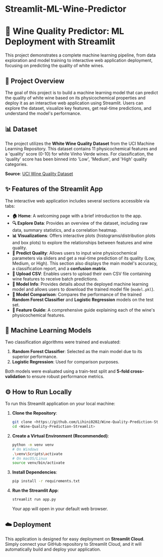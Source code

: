 # Streamlit-ML-Wine-Predictor
# 🍇 Wine Quality Predictor: ML Deployment with Streamlit

This project demonstrates a complete machine learning pipeline, from data exploration and model training to interactive web application deployment, focusing on predicting the quality of white wines.

## 🚀 Project Overview

The goal of this project is to build a machine learning model that can predict the quality of white wine based on its physicochemical properties and deploy it as an interactive web application using Streamlit. Users can explore the dataset, visualize key features, get real-time predictions, and understand the model's performance.

## 📊 Dataset

The project utilizes the **White Wine Quality Dataset** from the UCI Machine Learning Repository. This dataset contains 11 physicochemical features and a 'quality' score (0-10) for white Vinho Verde wines. For classification, the 'quality' score has been binned into 'Low', 'Medium', and 'High' quality categories.

**Source**: [UCI Wine Quality Dataset](https://archive.ics.uci.edu/ml/datasets/Wine+Quality)

## ✨ Features of the Streamlit App

The interactive web application includes several sections accessible via tabs:

* **🏠 Home**: A welcoming page with a brief introduction to the app.
* **🔍 Explore Data**: Provides an overview of the dataset, including raw data, summary statistics, and a correlation heatmap.
* **📊 Visualizations**: Offers interactive plots (histograms/distribution plots and box plots) to explore the relationships between features and wine quality.
* **🎯 Predict Quality**: Allows users to input wine physicochemical parameters via sliders and get a real-time prediction of its quality (Low, Medium, or High). This section also displays the main model's accuracy, a classification report, and a **confusion matrix**.
* **📁 Upload CSV**: Enables users to upload their own CSV file containing wine features to receive batch predictions.
* **📂 Model Info**: Provides details about the deployed machine learning model and allows users to download the trained model file (`model.pkl`).
* **🧪 Model Comparison**: Compares the performance of the trained **Random Forest Classifier** and **Logistic Regression** models on the test set.
* **📜 Feature Guide**: A comprehensive guide explaining each of the wine's physicochemical features.

## 🤖 Machine Learning Models

Two classification algorithms were trained and evaluated:

1.  **Random Forest Classifier**: Selected as the main model due to its superior performance.
2.  **Logistic Regression**: Used for comparison purposes.

Both models were evaluated using a train-test split and **5-fold cross-validation** to ensure robust performance metrics.

## ⚙️ How to Run Locally

To run this Streamlit application on your local machine:

1.  **Clone the Repository**:
    ```bash
    git clone <https://github.com/Lihini0202/Wine-Quality-Prediction-Streamlit.git>
    cd <Wine-Quality-Prediction-Streamlit>
    ```
2.  **Create a Virtual Environment (Recommended)**:
    ```bash
    python -m venv venv
    # On Windows
    .\venv\Scripts\activate
    # On macOS/Linux
    source venv/bin/activate
    ```
3.  **Install Dependencies**:
    ```bash
    pip install -r requirements.txt
    ```
4.  **Run the Streamlit App**:
    ```bash
    streamlit run app.py
    ```
    Your app will open in your default web browser.

## ☁️ Deployment

This application is designed for easy deployment on **Streamlit Cloud**. Simply connect your GitHub repository to Streamlit Cloud, and it will automatically build and deploy your application.

